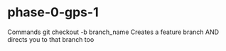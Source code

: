 phase-0-gps-1
=============
Commands
git checkout -b branch_name
  Creates a feature branch AND directs you to that branch too